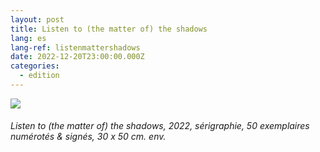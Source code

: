 ```yaml
---
layout: post
title: Listen to (the matter of) the shadows
lang: es
lang-ref: listenmattershadows
date: 2022-12-20T23:00:00.000Z
categories:
  - edition
---
```


![](</Listen to (the matter of) the shadows SCAN (300) UP.jpg>)

###### *Listen to (the matter of) the shadows*, 2022, sérigraphie, 50 exemplaires numérotés & signés, 30 x 50 cm. env.
